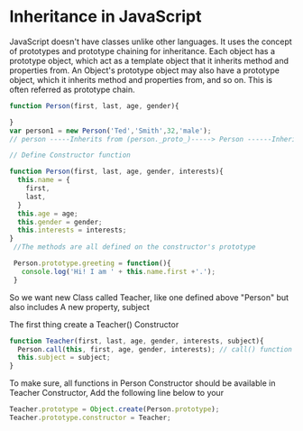# Inheritance in JavaScript

JavaScript doesn't have classes unlike other languages. It uses the concept of prototypes and prototype chaining for inheritance. Each object has a prototype object, which act as a template object that it inherits method and properties from. An Object's prototype object may also have a prototype object, which it inherits method and properties from, and so on. This is often referred as prototype chain.

```js
function Person(first, last, age, gender){

}
var person1 = new Person('Ted','Smith',32,'male');
// person -----Inherits from (person._proto_)-----> Person ------Inherits from (Person._proto_)-----> Object

// Define Constructor function

function Person(first, last, age, gender, interests){
  this.name = {
    first,
    last,
  }
  this.age = age;
  this.gender = gender;
  this.interests = interests;
}
 //The methods are all defined on the constructor's prototype

 Person.prototype.greeting = function(){
   console.log('Hi! I am ' + this.name.first +'.');
 }
```

So we want new Class called Teacher, like one defined above "Person" but also includes A new property, subject

The first thing create a Teacher() Constructor

```js
function Teacher(first, last, age, gender, interests, subject){
  Person.call(this, first, age, gender, interests); // call() function basically allows you to call a function defined somewhere else, but in the current context.
  this.subject = subject;
}
```
To make sure, all functions in Person Constructor should be available in Teacher Constructor, Add the following line below to your
```js
Teacher.prototype = Object.create(Person.prototype);
Teacher.prototype.constructor = Teacher;
```
